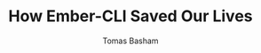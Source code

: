 ---
layout: post
title: How Ember-CLI Saved Our Lives
tags:
  - technology
  - web
  - SPA
author: Tomas Basham
comments: true
---